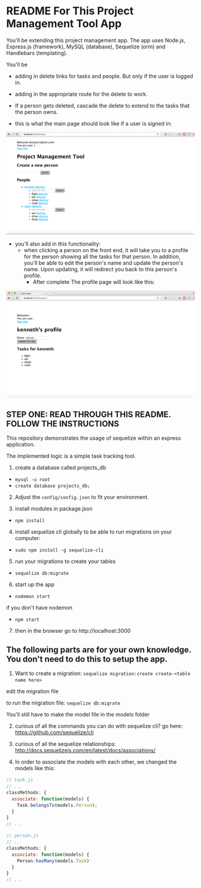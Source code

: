 # README For This Project Management Tool App

You'll be extending this project management app. The app uses Node.js, Express.js (framework), MySQL (database), Sequelize (orm) and Handlebars (templating).

You'll be

* adding in delete links for tasks and people. But only if the user is logged in.

* adding in the appropriate route for the delete to work.

* If a person gets deleted, cascade the delete to extend to the tasks that the person owns.

* this is what the main page should look like if a user is signed in:

![Editing a person](main-page.png)

* you'll also add in this functionality:
  * when clicking a person on the front end, it will take you to a profile for the person showing all the tasks for that person. In addition, you'll be able to edit the person's name and update the person's name. Upon updating, it will redirect you back to this person's profile. 
    * After complete The profile page will look like this:

![Editing a person](editing-a-person.png)

## STEP ONE: READ THROUGH THIS README. FOLLOW THE INSTRUCTIONS

This repository demonstrates the usage of sequelize within an express application.

The implemented logic is a simple task tracking tool.

1. create a database called projects_db
  * `mysql -u root`
  * `create database projects_db;`

2. Adjust the `config/config.json` to fit your environment.

3. install modules in package.json
  * `npm install`

4. install sequelize cli globally to be able to run migrations on your computer:
  * `sudo npm install -g sequelize-cli`

5. run your migrations to create your tables
  * `sequelize db:migrate`

6. start up the app
  * `nodemon start`

  if you don't have nodemon
  * `npm start`

7. then in the browser go to http://localhost:3000


## The following parts are for your own knowledge. You don't need to do this to setup the app.

1. Want to create a migration:
  `sequelize migration:create create-<table name here>`

  edit the migration file

  to run the migration file:
    `sequelize db:migrate`

  You'll still have to make the model file in the models folder

2. curious of all the commands you can do with sequelize cli?
  go here: https://github.com/sequelize/cli

3. curious of all the sequelize relationships:
  http://docs.sequelizejs.com/en/latest/docs/associations/

4. In order to associate the models with each other, we changed the models like this:

  ```js
  // task.js
  // ...
  classMethods: {
    associate: function(models) {
      Task.belongsTo(models.Person);
    }
  }
  // ...
  ```

  ```js
  // person.js
  // ...
  classMethods: {
    associate: function(models) {
      Person.hasMany(models.Task)
    }
  }
  // ...
  ```
